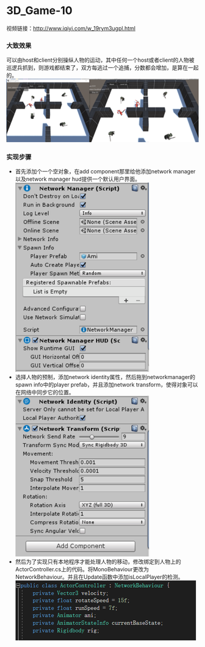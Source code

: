 # 3D_Game-10  
视频链接：http://www.iqiyi.com/w_19rym3ugpl.html
### 大致效果  
可以由host和client分别操纵人物的运动，其中任何一个host或者client的人物被巡逻兵抓到，则游戏都结束了，双方每逃过一个追捕，分数都会增加，是算在一起的。
![avatar](https://github.com/MockingT/3D_Game-10/blob/master/pictures/result.png)  
### 实现步骤  
- 首先添加个一个空对象，在add component那里给他添加network manager以及network manager hud提供一个默认用户界面。  
![avatar](https://github.com/MockingT/3D_Game-10/blob/master/pictures/2.png)  
- 选择人物的预制，添加network identity属性，然后拖到networkmanager的spawn info中的player prefab，并且添加network transform，使得对象可以在网络中同步它的位置。  
![avatar](https://github.com/MockingT/3D_Game-10/blob/master/pictures/3.png)  
- 然后为了实现只有本地程序才能处理人物的移动，修改绑定到人物上的ActorController.cs上的代码。将MonoBehaviour更改为NetworkBehaviour。并且在Update函数中添加isLocalPlayer的检测。  
![avatar](https://github.com/MockingT/3D_Game-10/blob/master/pictures/4.png)
